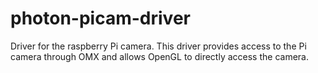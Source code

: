 # photon-picam-driver
Driver for the raspberry Pi camera. This driver provides access to the Pi camera through OMX and allows OpenGL to directly access the camera.

